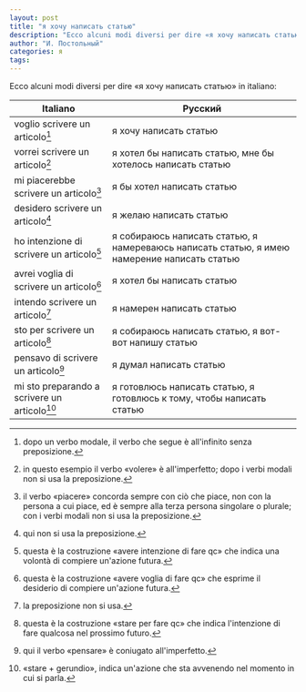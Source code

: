 ```yaml
---
layout: post
title: "я хочу написать статью"
description: "Ecco alcuni modi diversi per dire «я хочу написать статью» in italiano:"
author: "И. Постольный"
categories: я
tags:
---
```


Ecco alcuni modi diversi per dire «я хочу написать статью» in italiano:

| Italiano | Русский |
|----------|---------|
|voglio scrivere un articolo[^1]|я хочу написать статью|
|vorrei scrivere un articolo[^2]|я хотел бы написать статью, мне бы хотелось написать статью|
|mi piacerebbe scrivere un articolo[^3]|я бы хотел написать статью|
|desidero scrivere un articolo[^4]|я желаю написать статью|
|ho intenzione di scrivere un articolo[^5]|я собираюсь написать статью, я намереваюсь написать статью, я имею намерение написать статью|
|avrei voglia di scrivere un articolo[^6]|я хотел бы написать статью|
|intendo scrivere un articolo[^7]|я намерен написать статью|
|sto per scrivere un articolo[^8]|я собираюсь написать статью, я вот-вот напишу статью|
|pensavo di scrivere un articolo[^9]|я думал написать статью|
|mi sto preparando a scrivere un articolo[^10]|я готовлюсь написать статью, я готовлюсь к тому, чтобы написать статью|

[^1]: dopo un verbo modale, il verbo che segue è all'infinito senza preposizione.

[^2]: in questo esempio il verbo «volere» è all'imperfetto; dopo i verbi modali non si usa la preposizione.

[^3]: il verbo «piacere» concorda sempre con ciò che piace, non con la persona a cui piace, ed è sempre alla terza persona singolare o plurale; con i verbi modali non si usa la preposizione.

[^4]: qui non si usa la preposizione.

[^5]: questa è la costruzione «avere intenzione di fare qc» che indica una volontà di compiere un'azione futura.

[^6]: questa è la costruzione «avere voglia di fare qc» che esprime il desiderio di compiere un'azione futura.

[^7]: la preposizione non si usa.

[^8]: questa è la costruzione «stare per fare qc» che indica l'intenzione di fare qualcosa nel prossimo futuro.

[^9]: qui il verbo «pensare» è coniugato all'imperfetto.

[^10]: «stare + gerundio», indica un'azione che sta avvenendo nel momento in cui si parla.
